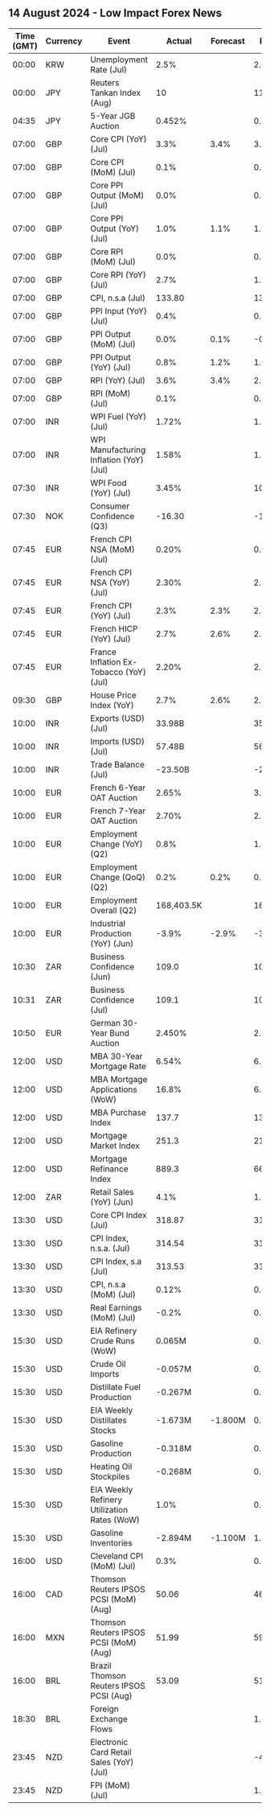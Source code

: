 ## 14 August 2024 - Low Impact Forex News

| Time (GMT) | Currency | Event | Actual | Forecast | Previous |
|------|----------|-------|--------|----------|----------|
| 00:00 | KRW | Unemployment Rate (Jul) | 2.5% |  | 2.8% |
| 00:00 | JPY | Reuters Tankan Index (Aug) | 10 |  | 11 |
| 04:35 | JPY | 5-Year JGB Auction | 0.452% |  | 0.612% |
| 07:00 | GBP | Core CPI (YoY) (Jul) | 3.3% | 3.4% | 3.5% |
| 07:00 | GBP | Core CPI (MoM) (Jul) | 0.1% |  | 0.2% |
| 07:00 | GBP | Core PPI Output (MoM) (Jul) | 0.0% |  | 0.1% |
| 07:00 | GBP | Core PPI Output (YoY) (Jul) | 1.0% | 1.1% | 1.1% |
| 07:00 | GBP | Core RPI (MoM) (Jul) | 0.0% |  | 0.2% |
| 07:00 | GBP | Core RPI (YoY) (Jul) | 2.7% |  | 1.9% |
| 07:00 | GBP | CPI, n.s.a (Jul) | 133.80 |  | 134.10 |
| 07:00 | GBP | PPI Input (YoY) (Jul) | 0.4% |  | 0.0% |
| 07:00 | GBP | PPI Output (MoM) (Jul) | 0.0% | 0.1% | -0.7% |
| 07:00 | GBP | PPI Output (YoY) (Jul) | 0.8% | 1.2% | 1.0% |
| 07:00 | GBP | RPI (YoY) (Jul) | 3.6% | 3.4% | 2.9% |
| 07:00 | GBP | RPI (MoM) (Jul) | 0.1% |  | 0.2% |
| 07:00 | INR | WPI Fuel (YoY) (Jul) | 1.72% |  | 1.03% |
| 07:00 | INR | WPI Manufacturing Inflation (YoY) (Jul) | 1.58% |  | 1.43% |
| 07:30 | INR | WPI Food (YoY) (Jul) | 3.45% |  | 10.87% |
| 07:30 | NOK | Consumer Confidence (Q3) | -16.30 |  | -18.30 |
| 07:45 | EUR | French CPI NSA (MoM) (Jul) | 0.20% |  | 0.10% |
| 07:45 | EUR | French CPI NSA (YoY) (Jul) | 2.30% |  | 2.20% |
| 07:45 | EUR | French CPI (YoY) (Jul) | 2.3% | 2.3% | 2.2% |
| 07:45 | EUR | French HICP (YoY) (Jul) | 2.7% | 2.6% | 2.5% |
| 07:45 | EUR | France Inflation Ex-Tobacco (YoY) (Jul) | 2.20% |  | 2.00% |
| 09:30 | GBP | House Price Index (YoY) | 2.7% | 2.6% | 2.2% |
| 10:00 | INR | Exports (USD) (Jul) | 33.98B |  | 35.20B |
| 10:00 | INR | Imports (USD) (Jul) | 57.48B |  | 56.18B |
| 10:00 | INR | Trade Balance (Jul) | -23.50B |  | -20.98B |
| 10:00 | EUR | French 6-Year OAT Auction | 2.65% |  | 3.01% |
| 10:00 | EUR | French 7-Year OAT Auction | 2.70% |  | 2.65% |
| 10:00 | EUR | Employment Change (YoY) (Q2) | 0.8% |  | 1.0% |
| 10:00 | EUR | Employment Change (QoQ) (Q2) | 0.2% | 0.2% | 0.3% |
| 10:00 | EUR | Employment Overall (Q2) | 168,403.5K |  | 168,029.8K |
| 10:00 | EUR | Industrial Production (YoY) (Jun) | -3.9% | -2.9% | -3.3% |
| 10:30 | ZAR | Business Confidence (Jun) | 109.0 |  | 107.8 |
| 10:31 | ZAR | Business Confidence (Jul) | 109.1 |  | 109.0 |
| 10:50 | EUR | German 30-Year Bund Auction | 2.450% |  | 2.590% |
| 12:00 | USD | MBA 30-Year Mortgage Rate | 6.54% |  | 6.55% |
| 12:00 | USD | MBA Mortgage Applications (WoW) | 16.8% |  | 6.9% |
| 12:00 | USD | MBA Purchase Index | 137.7 |  | 133.9 |
| 12:00 | USD | Mortgage Market Index | 251.3 |  | 215.1 |
| 12:00 | USD | Mortgage Refinance Index | 889.3 |  | 661.4 |
| 12:00 | ZAR | Retail Sales (YoY) (Jun) | 4.1% |  | 1.1% |
| 13:30 | USD | Core CPI Index (Jul) | 318.87 |  | 318.35 |
| 13:30 | USD | CPI Index, n.s.a. (Jul) | 314.54 |  | 314.18 |
| 13:30 | USD | CPI Index, s.a (Jul) | 313.53 |  | 313.05 |
| 13:30 | USD | CPI, n.s.a (MoM) (Jul) | 0.12% |  | 0.03% |
| 13:30 | USD | Real Earnings (MoM) (Jul) | -0.2% |  | 0.4% |
| 15:30 | USD | EIA Refinery Crude Runs (WoW) | 0.065M |  | 0.252M |
| 15:30 | USD | Crude Oil Imports | -0.057M |  | 0.552M |
| 15:30 | USD | Distillate Fuel Production | -0.267M |  | 0.056M |
| 15:30 | USD | EIA Weekly Distillates Stocks | -1.673M | -1.800M | 0.949M |
| 15:30 | USD | Gasoline Production | -0.318M |  | 0.032M |
| 15:30 | USD | Heating Oil Stockpiles | -0.268M |  | 0.410M |
| 15:30 | USD | EIA Weekly Refinery Utilization Rates (WoW) | 1.0% |  | 0.4% |
| 15:30 | USD | Gasoline Inventories | -2.894M | -1.100M | 1.340M |
| 16:00 | USD | Cleveland CPI (MoM) (Jul) | 0.3% |  | 0.2% |
| 16:00 | CAD | Thomson Reuters IPSOS PCSI (MoM) (Aug) | 50.06 |  | 46.97 |
| 16:00 | MXN | Thomson Reuters IPSOS PCSI (MoM) (Aug) | 51.99 |  | 59.25 |
| 16:00 | BRL | Brazil Thomson Reuters IPSOS PCSI (Aug) | 53.09 |  | 51.55 |
| 18:30 | BRL | Foreign Exchange Flows |  |  | 1.341B |
| 23:45 | NZD | Electronic Card Retail Sales (YoY) (Jul) |  |  | -4.9% |
| 23:45 | NZD | FPI (MoM) (Jul) |  |  | 1.0% |
